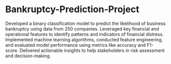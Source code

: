 # Bankruptcy-Prediction-Project
Developed a binary classification model to predict the likelihood of business bankruptcy using data from 250 companies. Leveraged key financial and operational features to identify patterns and indicators of financial distress. Implemented machine learning algorithms, conducted feature engineering, and evaluated model performance using metrics like accuracy and F1-score. Delivered actionable insights to help stakeholders in risk assessment and decision-making.
